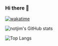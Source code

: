 ### Hi there 👋
[![wakatime](https://wakatime.com/badge/user/84e44f34-034b-4325-820f-3d050ed5a5e5.svg)](https://wakatime.com/@84e44f34-034b-4325-820f-3d050ed5a5e5)

![notjim's GitHub stats](https://github-readme-stats.vercel.app/api?username=Jimmy-Lew&show_icons=true&theme=dark)

![Top Langs](https://github-readme-stats.vercel.app/api/top-langs/?username=Jimmy-Lew&theme=dark)

<!--
**Jimmy-Lew/Jimmy-Lew** is a ✨ _special_ ✨ repository because its `README.md` (this file) appears on your GitHub profile.

Here are some ideas to get you started:

- 🔭 I’m currently working on my new portfolio...
- 🌱 I’m currently learning ...
- 👯 I’m looking to collaborate on ...
- 🤔 I’m looking for help with ...
- 💬 Ask me about ...
- 📫 How to reach me: ...
- 😄 Pronouns: ...
- ⚡ Fun fact: ...
[![notjim's wakatime stats](https://github-readme-stats.vercel.app/api/wakatime?username=Jvnus&theme=vue-dark)](https://github.com/anuraghazra/github-readme-stats)
-->
